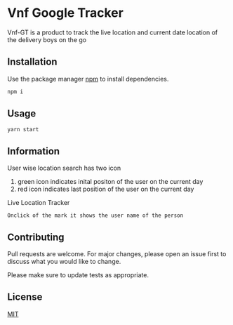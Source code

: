 # Vnf Google Tracker

Vnf-GT is a product to track the live location and current date location of the delivery boys on the go

## Installation

Use the package manager [npm](https://www.npmjs.com/) to install dependencies.

```bash
npm i
```

## Usage

```yarn start```


## Information

User wise location search has two icon

 1) green icon indicates inital positon of the user on the current day
 2)  red icon indicates last position of the user on the current day

Live Location Tracker

    Onclick of the mark it shows the user name of the person


## Contributing
Pull requests are welcome. For major changes, please open an issue first to discuss what you would like to change.

Please make sure to update tests as appropriate.

## License
[MIT](https://choosealicense.com/licenses/mit/)
